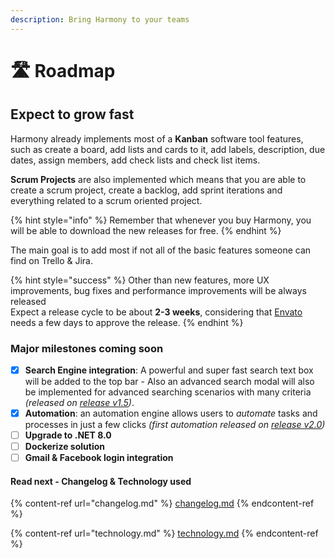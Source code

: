 ```yaml
---
description: Bring Harmony to your teams
---
```


# 🛣 Roadmap

## Expect to grow fast

Harmony already implements most of a **Kanban** software tool features, such as create a board, add lists and cards to it, add labels, description, due dates, assign members, add check lists and check list items.

**Scrum Projects** are also implemented which means that you are able to create a scrum project, create a backlog, add sprint iterations and everything related to a scrum oriented project.

{% hint style="info" %}
Remember that whenever you buy Harmony, you will be able to download the new releases for free.
{% endhint %}

The main goal is to add most if not all of the basic features someone can find on Trello & Jira.&#x20;

{% hint style="success" %}
Other than new features, more UX improvements, bug fixes and performance improvements will be always released\
Expect a release cycle to be about **2-3 weeks**, considering that [Envato](https://codecanyon.net/item/harmony-project-management-tool/49138488) needs a few days to approve the release.
{% endhint %}

### Major milestones coming soon

* [x] **Search Engine integration**: A powerful and super fast search text box will be added to the top bar - Also an advanced search modal will also be implemented for advanced searching scenarios with many criteria _(released on_ [_release v1.5_](changelog.md#version-1.5)_)_. &#x20;
* [x] **Automation**: an automation engine allows users to _automate_ tasks and processes in just a few clicks _(first automation released on_ [_release v2.0_](changelog.md#version-2.0)_)_
* [ ] **Upgrade to .NET 8.0**
* [ ] **Dockerize solution**
* [ ] **Gmail & Facebook login integration**

#### Read next - Changelog & Technology used

{% content-ref url="changelog.md" %}
[changelog.md](changelog.md)
{% endcontent-ref %}

{% content-ref url="technology.md" %}
[technology.md](technology.md)
{% endcontent-ref %}
